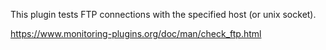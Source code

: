 This plugin tests FTP connections with the specified host (or unix socket).


https://www.monitoring-plugins.org/doc/man/check_ftp.html